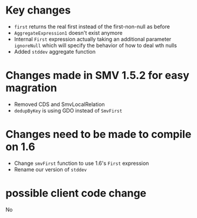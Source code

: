 # Key changes

* `first` returns the real first instead of the first-non-null as before
* `AggregateExpression1` doesn't exist anymore
* Internal `First` expression actually taking an additional parameter `ignoreNull` which will specify the behavior of how to deal wth nulls
* Added `stddev` aggregate function

# Changes made in SMV 1.5.2 for easy magration

* Removed CDS and SmvLocalRelation
* `dedupByKey` is using GDO instead of `SmvFirst`

# Changes need to be made to compile on 1.6
* Change `smvFirst` function to use 1.6's `First` expression
* Rename our version of `stddev`

# possible client code change
No
